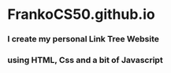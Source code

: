# FrankoCS50.github.io

### I create my personal Link Tree Website
### using HTML, Css and a bit of Javascript
